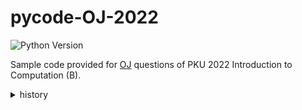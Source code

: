 # pycode-OJ-2022
![Python Version](https://img.shields.io/badge/python-3.7+-blue)

Sample code provided for [OJ](http://phyic.openjudge.cn) questions of PKU 2022 Introduction to Computation (B).

<details>
  <summary>history</summary>
  
- 2022.9.18 sample code for 0th homework.
- 2022.9.27 sample code for 2021 final exam.
- 2022.10.8 sample code for 1st homework.
- 2022.10.12 sample code for 2nd homework.
- 2022.10.18 sample code for 3rd homework.
- 2022.10.29 sample code for 4th homework.
- 2022.11.16 sample code for 5th homework.
- 2022.11.20 sample code for 2020 final exam.
- 2022.11.26 sample code for 6th homework.
- 2022.11.26 sample code for 2019 final exam.
- 2022.12.2 sample code for 7th homework.

</details>
